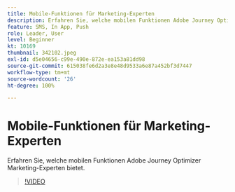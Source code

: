 ```yaml
---
title: Mobile-Funktionen für Marketing-Experten
description: Erfahren Sie, welche mobilen Funktionen Adobe Journey Optimizer Marketing-Experten bietet.
feature: SMS, In App, Push
role: Leader, User
level: Beginner
kt: 10169
thumbnail: 342102.jpeg
exl-id: d5e04656-c99e-490e-872e-ea153a81dd98
source-git-commit: 615038fe6d2a3e8e48d9533a6e87a452bf3d7447
workflow-type: tm+mt
source-wordcount: '26'
ht-degree: 100%

---
```


# Mobile-Funktionen für Marketing-Experten

Erfahren Sie, welche mobilen Funktionen Adobe Journey Optimizer Marketing-Experten bietet.

>[!VIDEO](https://video.tv.adobe.com/v/342102?quality=12&learn=on)
